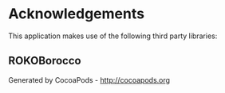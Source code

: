 # Acknowledgements
This application makes use of the following third party libraries:

## ROKOBorocco


Generated by CocoaPods - http://cocoapods.org
